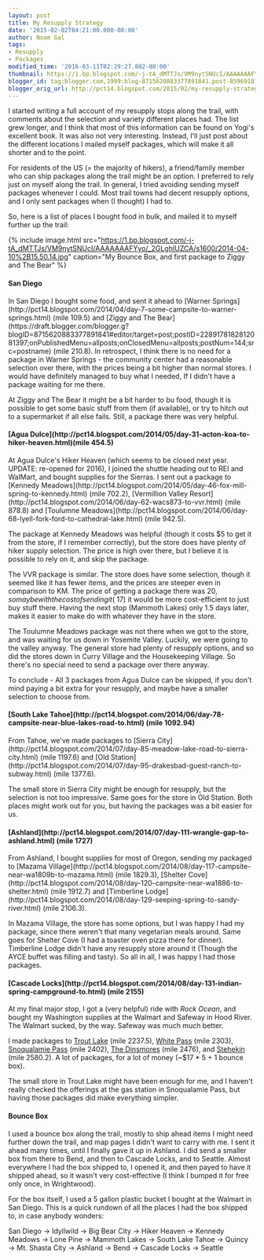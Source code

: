 ```yaml
---
layout: post
title: My Resupply Strategy
date: '2015-02-02T04:21:00.000-08:00'
author: Noam Gal
tags:
- Resupply
- Packages
modified_time: '2016-03-11T02:29:27.802-08:00'
thumbnail: https://1.bp.blogspot.com/-j-tA_dMTTJs/VM9nytSNUcI/AAAAAAAFYyo/_2GLghIUZCA/s72-c/2014-04-10%2B15.50.14.jpg
blogger_id: tag:blogger.com,1999:blog-8715620883377891841.post-8596918182696135879
blogger_orig_url: http://pct14.blogspot.com/2015/02/my-resupply-strategy.html
---
```


I started writing a full account of my resupply stops along the trail, with comments about the selection and
 variety different places had. The list grew longer, and I think that most of this information can be found on Yogi's
 excellent book. It was also not very interesting.
Instead, I'll just post about the different locations I mailed
 myself packages, which will make it all shorter and to the point.

For residents of the US (= the majority
 of hikers), a friend/family member who can ship packages along the trail might be an option. I preferred to rely
 just on myself along the trail. In general, I tried avoiding sending myself packages whenever I could. Most trail
 towns had decent resupply options, and I only sent packages when (I thought) I had to.

So, here is a list
 of places I bought food in bulk, and mailed it to myself further up the trail:



{% include image.html src="https://1.bp.blogspot.com/-j-tA_dMTTJs/VM9nytSNUcI/AAAAAAAFYyo/_2GLghIUZCA/s1600/2014-04-10%2B15.50.14.jpg" caption="My Bounce Box, and first package to Ziggy and The Bear" %}

 <h4> San Diego</h4>In San Diego I bought some food, and sent it ahead to [Warner
 Springs](http://pct14.blogspot.com/2014/04/day-7-some-campsite-to-warner-springs.html) (mile 109.5) and [Ziggy and The Bear](https://draft.blogger.com/blogger.g?blogID=8715620883377891841#editor/target=post;postID=2289178182812081397;onPublishedMenu=allposts;onClosedMenu=allposts;postNum=144;src=postname) (mile 210.8). In retrospect, I think there is no need for a package
 in Warner Springs - the community center had a reasonable selection over there, with the prices being a bit higher
 than normal stores. I would have definitely managed to buy what I needed, If I didn't have a package waiting for me
 there.

At Ziggy and The Bear it might be a bit harder to bu food, though it is possible to get some basic
 stuff from them (if available), or try to hitch out to a supermarket if all else fails. Still, a package there was
 very helpful.

<h4>[Agua Dulce](http://pct14.blogspot.com/2014/05/day-31-acton-koa-to-hiker-heaven.html)(mile 454.5)</h4>At Agua Dulce's Hiker Heaven
 (which seems to be closed next year. UPDATE: re-opened for 2016), I joined the shuttle heading out to REI and
 WalMart, and bought supplies for the Sierras. I sent out a package to [Kennedy
 Meadows](http://pct14.blogspot.com/2014/05/day-46-fox-mill-spring-to-kennedy.html) (mile 702.2), [Vermillion Valley Resort](http://pct14.blogspot.com/2014/06/day-62-wacs873-to-vvr.html) (mile 878.8) and [Toulumne
 Meadows](http://pct14.blogspot.com/2014/06/day-68-lyell-fork-ford-to-cathedral-lake.html) (mile 942.5).

The package at Kennedy Meadows was helpful (though it costs $5 to get it from
 the store, if I remember correctly), but the store does have plenty of hiker supply selection. The price is high
 over there, but I believe it is possible to rely on it, and skip the package.

The VVR package is similar.
 The store does have some selection, though it seemed like it has fewer items, and the prices are steeper even in
 comparison to KM. The price of getting a package there was $20, so maybe with the cost of sending it (~$17) it would
 be more cost-efficient to just buy stuff there. Having the next stop (Mammoth Lakes) only 1.5 days later, makes it
 easier to make do with whatever they have in the store.

The Toulumne Meadows package was not there when we
 got to the store, and was waiting for us down in Yosemite Valley. Luckily, we were going to the valley anyway. The
 general store had plenty of resupply options, and so did the stores down in Curry Village and the Housekeeping
 Village. So there's no special need to send a package over there anyway.

To conclude - All 3 packages from
 Agua Dulce can be skipped, if you don't mind paying a bit extra for your resupply, and maybe have a smaller
 selection to choose from.

<h4>[South
 Lake Tahoe](http://pct14.blogspot.com/2014/06/day-78-campsite-near-blue-lakes-road-to.html) (mile 1092.94)</h4>From Tahoe, we've made packages to [Sierra
 City](http://pct14.blogspot.com/2014/07/day-85-meadow-lake-road-to-sierra-city.html) (mile 1197.6) and [Old
 Station](http://pct14.blogspot.com/2014/07/day-95-drakesbad-guest-ranch-to-subway.html) (mile 1377.6).

The small store in Sierra City might be enough for resupply, but the
 selection is not too impressive. Same goes for the store in Old Station. Both places might work out for you, but
 having the packages was a bit easier for us.

<h4>[Ashland](http://pct14.blogspot.com/2014/07/day-111-wrangle-gap-to-ashland.html)
 (mile 1727)</h4>From Ashland, I bought supplies for most of Oregon, sending my packaged to [Mazama
 Village](http://pct14.blogspot.com/2014/08/day-117-campsite-near-wa1809b-to-mazama.html) (mile 1829.3), [Shelter
 Cove](http://pct14.blogspot.com/2014/08/day-120-campsite-near-wa1886-to-shelter.html) (mile 1912.7) and [Timberline
 Lodge](http://pct14.blogspot.com/2014/08/day-129-seeping-spring-to-sandy-river.html) (mile 2106.3).

In Mazama Village, the store has some options, but I was happy I had my
 package, since there weren't that many vegetarian meals around. Same goes for Shelter Cove (I had a toaster oven
 pizza there for dinner). Timberline Lodge didn't have any resupply store around it (Though the AYCE buffet was
 filling and tasty). So all in all, I was happy I had those packages.

<h4>[Cascade
 Locks](http://pct14.blogspot.com/2014/08/day-131-indian-spring-campground-to.html) (mile 2155)</h4>At my final major stop, I got a (very helpful) ride with <i>Rock Ocean</i>, and bought
 my Washington supplies at the Walmart and Safeway in Hood River. The Walmart sucked, by the way. Safeway was much
 much better.

I made packages to [Trout
 Lake](http://pct14.blogspot.com/2014/08/day-136-mosquito-creek-to-trout-lake.html) (mile 2237.5), [White Pass](http://pct14.blogspot.com/2014/08/day-139-campsite-near-pct-mile-2283-to.html) (mile 2303), [Snoqualamie
 Pass](http://pct14.blogspot.com/2014/09/day-143-wa2379-to-snoqualmie-pass.html) (mile 2402), [The Dinsmores](http://pct14.blogspot.com/2014/09/day-147-campsite-near-pct-mile-2452-to.html) (mile 2476), and [Stehekin](http://pct14.blogspot.com/2014/09/day-152-campsite-near-pct-mile-2577-to.html)
 (mile 2580.2). A lot of packages, for a lot of money (~$17 * 5 + 1 bounce box).

The small store in Trout
 Lake might have been enough for me, and I haven't really checked the offerings at the gas station in Snoqualamie
 Pass, but having those packages did make everything simpler.

<h4> Bounce Box</h4>I used a bounce box along
 the trail, mostly to ship ahead items I might need further down the trail, and map pages I didn't want to carry with
 me. I sent it ahead many times, until I finally gave it up in Ashland. I did send a smaller box from there to Bend,
 and then to Cascade Locks, and to Seattle. Almost everywhere I had the box shipped to, I opened it, and then payed
 to have it shipped ahead, so it wasn't very cost-effective (I think I bumped it for free only once, in
 Wrightwood).

For the box itself, I used a 5 gallon plastic bucket I bought at the Walmart in San
 Diego.
This is a quick rundown of all the places I had the box shipped to, in case anybody wonders:

San
 Diego → Idyllwild → Big Bear City → Hiker Heaven → Kennedy Meadows → Lone Pine → Mammoth Lakes → South Lake Tahoe →
 Quincy → Mt. Shasta City → Ashland → Bend → Cascade Locks → Seattle
